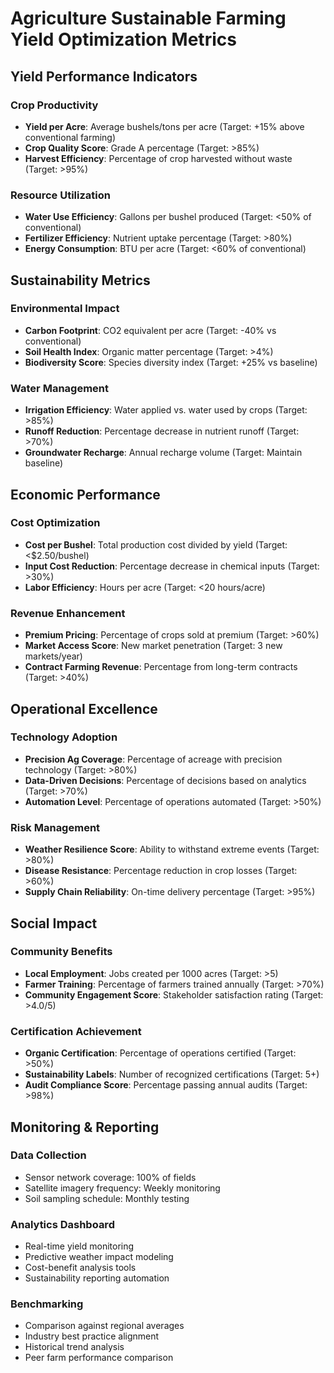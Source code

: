 # Agriculture Sustainable Farming Yield Optimization Metrics

## Yield Performance Indicators

### Crop Productivity
- **Yield per Acre**: Average bushels/tons per acre (Target: +15% above conventional farming)
- **Crop Quality Score**: Grade A percentage (Target: >85%)
- **Harvest Efficiency**: Percentage of crop harvested without waste (Target: >95%)

### Resource Utilization
- **Water Use Efficiency**: Gallons per bushel produced (Target: <50% of conventional)
- **Fertilizer Efficiency**: Nutrient uptake percentage (Target: >80%)
- **Energy Consumption**: BTU per acre (Target: <60% of conventional)

## Sustainability Metrics

### Environmental Impact
- **Carbon Footprint**: CO2 equivalent per acre (Target: -40% vs conventional)
- **Soil Health Index**: Organic matter percentage (Target: >4%)
- **Biodiversity Score**: Species diversity index (Target: +25% vs baseline)

### Water Management
- **Irrigation Efficiency**: Water applied vs. water used by crops (Target: >85%)
- **Runoff Reduction**: Percentage decrease in nutrient runoff (Target: >70%)
- **Groundwater Recharge**: Annual recharge volume (Target: Maintain baseline)

## Economic Performance

### Cost Optimization
- **Cost per Bushel**: Total production cost divided by yield (Target: <$2.50/bushel)
- **Input Cost Reduction**: Percentage decrease in chemical inputs (Target: >30%)
- **Labor Efficiency**: Hours per acre (Target: <20 hours/acre)

### Revenue Enhancement
- **Premium Pricing**: Percentage of crops sold at premium (Target: >60%)
- **Market Access Score**: New market penetration (Target: 3 new markets/year)
- **Contract Farming Revenue**: Percentage from long-term contracts (Target: >40%)

## Operational Excellence

### Technology Adoption
- **Precision Ag Coverage**: Percentage of acreage with precision technology (Target: >80%)
- **Data-Driven Decisions**: Percentage of decisions based on analytics (Target: >70%)
- **Automation Level**: Percentage of operations automated (Target: >50%)

### Risk Management
- **Weather Resilience Score**: Ability to withstand extreme events (Target: >80%)
- **Disease Resistance**: Percentage reduction in crop losses (Target: >60%)
- **Supply Chain Reliability**: On-time delivery percentage (Target: >95%)

## Social Impact

### Community Benefits
- **Local Employment**: Jobs created per 1000 acres (Target: >5)
- **Farmer Training**: Percentage of farmers trained annually (Target: >70%)
- **Community Engagement Score**: Stakeholder satisfaction rating (Target: >4.0/5)

### Certification Achievement
- **Organic Certification**: Percentage of operations certified (Target: >50%)
- **Sustainability Labels**: Number of recognized certifications (Target: 5+)
- **Audit Compliance Score**: Percentage passing annual audits (Target: >98%)

## Monitoring & Reporting

### Data Collection
- Sensor network coverage: 100% of fields
- Satellite imagery frequency: Weekly monitoring
- Soil sampling schedule: Monthly testing

### Analytics Dashboard
- Real-time yield monitoring
- Predictive weather impact modeling
- Cost-benefit analysis tools
- Sustainability reporting automation

### Benchmarking
- Comparison against regional averages
- Industry best practice alignment
- Historical trend analysis
- Peer farm performance comparison